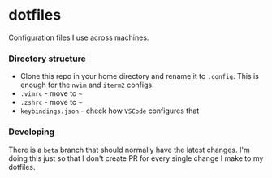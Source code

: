 # dotfiles
Configuration files I use across machines.

### Directory structure
- Clone this repo in your home directory and rename it to `.config`. This is enough for the
`nvim` and `iterm2` configs.
- `.vimrc` - move to `~`
- `.zshrc` - move to `~`
- `keybindings.json` - check how `VSCode` configures that


### Developing
There is a `beta` branch that should normally have the latest changes. I'm doing this just so that I don't create PR for every single change I make to my dotfiles.
